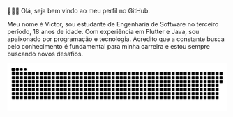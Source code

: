 👨🏻‍💻 Olá, seja bem vindo ao meu perfil no GitHub.

Meu nome é Victor, sou estudante de Engenharia de Software no terceiro período, 18 anos de idade. Com experiência em Flutter e Java, sou apaixonado por programação e tecnologia. Acredito que a constante busca pelo conhecimento é fundamental para minha carreira e estou sempre buscando novos desafios.

![Snake animation](https://github.com/victormuller55/victormuller55/blob/output/github-user-contribution.svg)
